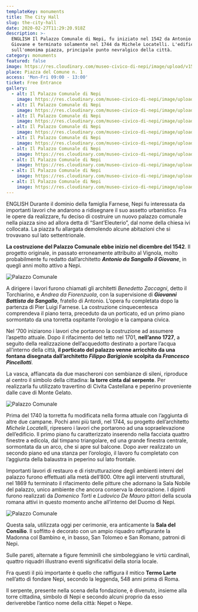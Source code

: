```yaml
---
templateKey: monuments
title: The City Hall
slug: the-city-hall
date: 2020-02-27T11:29:20.918Z
description: >-
  ENGLISH Il Palazzo Comunale di Nepi, fu iniziato nel 1542 da Antonio da Sangallo il
  Giovane e terminato solamente nel 1744 da Michele Locatelli. L'edificio sorge
  sull'omonima piazza, principale punto nevralgico della città.
category: monuments
featured: false
image: https://res.cloudinary.com/museo-civico-di-nepi/image/upload/v1587372805/comune-00_aegy8q.jpg
place: Piazza del Comune n. 1
access: 'Mon-Fri 09:00 - 13:00'
ticket: Free Entrance
gallery:
  - alt: Il Palazzo Comunale di Nepi
    image: https://res.cloudinary.com/museo-civico-di-nepi/image/upload/v1587372805/comune-00_aegy8q.jpg
  - alt: Il Palazzo Comunale di Nepi
    image: https://res.cloudinary.com/museo-civico-di-nepi/image/upload/v1587372808/comune-02_ymoqcv.jpg
  - alt: Il Palazzo Comunale di Nepi
    image: https://res.cloudinary.com/museo-civico-di-nepi/image/upload/v1587372811/comune-03_ksqb9a.jpg
  - alt: Il Palazzo Comunale di Nepi
    image: https://res.cloudinary.com/museo-civico-di-nepi/image/upload/v1587372802/comune-04_zekpk3.jpg
  - alt: Il Palazzo Comunale di Nepi
    image: https://res.cloudinary.com/museo-civico-di-nepi/image/upload/v1587372803/comune-05_z2rg9d.jpg
  - alt: Il Palazzo Comunale di Nepi
    image: https://res.cloudinary.com/museo-civico-di-nepi/image/upload/v1587372820/comune-06_fuoqfs.jpg
  - alt: Il Palazzo Comunale di Nepi
    image: https://res.cloudinary.com/museo-civico-di-nepi/image/upload/v1587372816/comune-07_hecg2n.jpg
  - alt: Il Palazzo Comunale di Nepi
    image: https://res.cloudinary.com/museo-civico-di-nepi/image/upload/v1587372819/comune-08_wae06e.jpg
  - alt: Il Palazzo Comunale di Nepi
    image: https://res.cloudinary.com/museo-civico-di-nepi/image/upload/v1587372818/comune-09_mca8yi.jpg
---
```

ENGLISH Durante il dominio della famiglia Farnese, Nepi fu interessata da importanti lavori che andarono a ridisegnare il suo assetto urbanistico. Fra le opere da realizzare, fu deciso di costruire un nuovo palazzo comunale nella piazza sino ad allora detta di “Sant’Eleuterio”, dal nome della chiesa ivi collocata. La piazza fu allargata demolendo alcune abitazioni che si trovavano sul lato settentrionale.

**La costruzione del Palazzo Comunale ebbe inizio nel dicembre del 1542**. Il progetto originale, in passato erroneamente attribuito al Vignola, molto probabilmente fu redatto dall’architetto ***Antonio da Sangallo il Giovane***, in quegli anni molto attivo a Nepi.

![Palazzo Comunale](https://res.cloudinary.com/museo-civico-di-nepi/image/upload/v1587372805/comune-00_aegy8q.jpg)

A dirigere i lavori furono chiamati gli architetti *Benedetto Zaccagni*, detto il Torchiarino, e *Andrea da Fiorenzuola*, con la supervisione di ***Giovanni Battista da Sangallo***, fratello di Antonio. L’opera fu completata dopo la partenza di Pier Luigi Farnese. La costruzione cinquecentesca comprendeva il piano terra, preceduto da un porticato, ed un primo piano sormontato da una torretta ospitante l’orologio e la campana civica.

Nel ‘700 iniziarono i lavori che portarono la costruzione ad assumere l’aspetto attuale. Dopo il rifacimento del tetto nel 1701, **nell’anno 1727**, a seguito della realizzazione dell’acquedotto destinato a portare l’acqua all’interno della città, **il porticato del palazzo venne arricchito da una fontana disegnata dall’architetto *Filippo Barigioni*e scolpita da *Francesco Pincellotti***.

La vasca, affiancata da due mascheroni con sembianze di sileni, riproduce al centro il simbolo della cittadina: **la torre cinta dal serpente**. Per realizzarla fu utilizzato travertino di Civita Castellana e peperino proveniente dalle cave di Monte Gelato.

![Palazzo Comunale](https://res.cloudinary.com/museo-civico-di-nepi/image/upload/v1587372816/comune-07_hecg2n.jpg)

Prima del 1740 la torretta fu modificata nella forma attuale con l’aggiunta di altre due campane. Pochi anni più tardi, nel 1744, su progetto dell’architetto *Michele Locatelli*, ripresero i lavori che portarono ad una sopraelevazione dell’edificio. Il primo piano fu caratterizzato inserendo nella facciata quattro finestre a edicola, dal timpano triangolare, ed una grande finestra centrale, sormontata da un arco, che si apre sul balcone. Dopo aver realizzato un secondo piano ed una stanza per l’orologio, il lavoro fu completato con l’aggiunta della balaustra in peperino sul lato frontale.

Importanti lavori di restauro e di ristrutturazione degli ambienti interni del palazzo furono effettuati alla metà dell’800. Oltre agli interventi strutturali, nel 1869 fu terminato il rifacimento delle pitture che adornano la Sala Nobile del palazzo, unico ambiente che ancora conserva la decorazione. I dipinti furono realizzati da *Domenico Torti* e *Ludovico De Mauro* pittori della scuola romana attivi in questo momento anche all’interno del Duomo di Nepi.

![Palazzo Comunale](https://res.cloudinary.com/museo-civico-di-nepi/image/upload/v1587372808/comune-02_ymoqcv.jpg)

Questa sala, utilizzata oggi per cerimonie, era anticamente la **Sala del Consilio**. Il soffitto è decorato con un ampio riquadro raffigurante la Madonna col Bambino e, in basso, San Tolomeo e San Romano, patroni di Nepi.

Sulle pareti, alternate a figure femminili che simboleggiano le virtù cardinali, quattro riquadri illustrano eventi significativi della storia locale.

Fra questi il più importante è quello che raffigura il mitico **Termo Larte** nell’atto di fondare Nepi, secondo la leggenda, 548 anni prima di Roma.

Il serpente, presente nella scena della fondazione, è divenuto, insieme alla torre cittadina, simbolo di Nepi e secondo alcuni proprio da esso deriverebbe l’antico nome della città: Nepet o Nepe.
